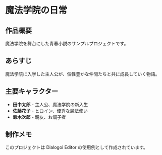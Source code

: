 # 魔法学院の日常

## 作品概要

魔法学院を舞台にした青春小説のサンプルプロジェクトです。

## あらすじ

魔法学院に入学した主人公が、個性豊かな仲間たちと共に成長していく物語。

## 主要キャラクター

- **田中太郎** - 主人公、魔法学院の新入生
- **佐藤花子** - ヒロイン、優秀な魔法使い
- **鈴木次郎** - 親友、お調子者

## 制作メモ

このプロジェクトは Dialogoi Editor の使用例として作成されています。
